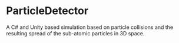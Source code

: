 # ParticleDetector
A C# and Unity based simulation based on particle collisions and the resulting spread of the sub-atomic particles in 3D space.
